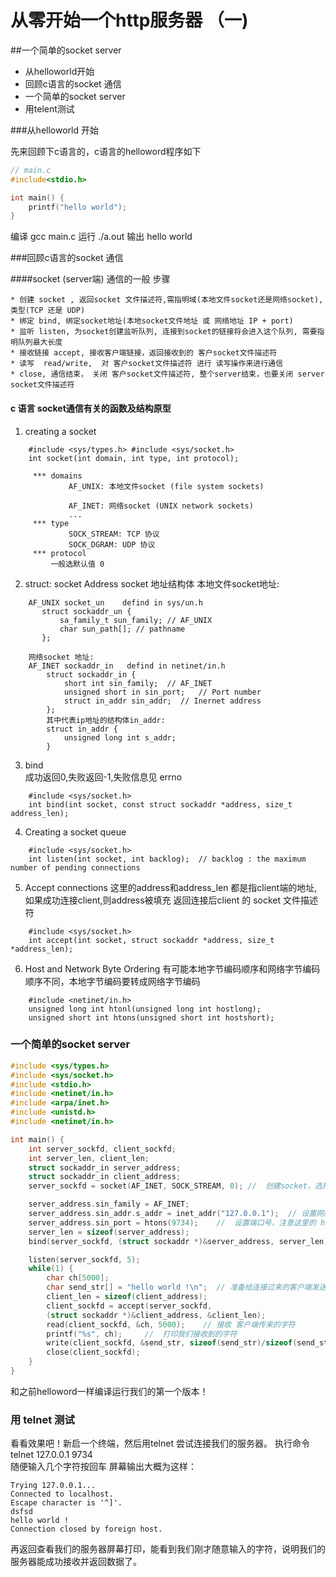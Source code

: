 # 从零开始一个http服务器 （一)

##一个简单的socket server

* 从helloworld开始
* 回顾c语言的socket 通信
* 一个简单的socket server
* 用telent测试 

###从helloworld 开始

先来回顾下c语言的，c语言的helloword程序如下
``` c
// main.c
#include<stdio.h>

int main() {
    printf("hello world");
}
```
编译 gcc main.c
运行 ./a.out
输出 hello world 



###回顾c语言的socket 通信

####socket (server端) 通信的一般 步骤

    * 创建 socket , 返回socket 文件描述符,需指明域(本地文件socket还是网络socket),类型(TCP 还是 UDP)
    * 绑定 bind, 绑定socket地址(本地socket文件地址 或 网络地址 IP + port) 
    * 监听 listen, 为socket创建监听队列, 连接到socket的链接将会进入这个队列, 需要指明队列最大长度
    * 接收链接 accept, 接收客户端链接，返回接收到的 客户socket文件描述符
    * 读写  read/write,  对 客户socket文件描述符 进行 读写操作来进行通信
    * close, 通信结束， 关闭 客户socket文件描述符, 整个server结束，也要关闭 server socket文件描述符
#### c 语言 socket通信有关的函数及结构原型 
1. creating a socket
```
    #include <sys/types.h> #include <sys/socket.h>
    int socket(int domain, int type, int protocol);

     *** domains
             AF_UNIX: 本地文件socket (file system sockets)
             
             AF_INET: 网络socket (UNIX network sockets)
             ...
     *** type
             SOCK_STREAM: TCP 协议 
             SOCK_DGRAM: UDP 协议
     *** protocol 
         一般选默认值 0
```
2. struct: socket Address socket 地址结构体
    本地文件socket地址: 
```
    AF_UNIX socket_un    defind in sys/un.h
       struct sockaddr_un {
           sa_family_t sun_family; // AF_UNIX
           char sun_path[]; // pathname
       }; 

    网络socket 地址:
    AF_INET sockaddr_in   defind in netinet/in.h
        struct sockaddr_in {
            short int sin_family;  // AF_INET
            unsigned short in sin_port;   // Port number
            struct in_addr sin_addr;  // Inernet address
        };
        其中代表ip地址的结构体in_addr:
        struct in_addr {
            unsigned long int s_addr;
        }
```
3. bind  
    成功返回0,失败返回-1,失败信息见 errno
```
    #include <sys/socket.h>
    int bind(int socket, const struct sockaddr *address, size_t address_len);
```

4. Creating a socket queue
```
    #include <sys/socket.h>
    int listen(int socket, int backlog);  // backlog : the maximum number of pending connections
```

5. Accept connections
    这里的address和address_len 都是指client端的地址,如果成功连接client,则address被填充
    返回连接后client 的 socket 文件描述符
```
    #include <sys/socket.h>
    int accept(int socket, struct sockaddr *address, size_t *address_len);
```
6. Host and Network Byte Ordering 
    有可能本地字节编码顺序和网络字节编码顺序不同，本地字节编码要转成网络字节编码
```
    #include <netinet/in.h>
    unsigned long int htonl(unsigned long int hostlong);
    unsigned short int htons(unsigned short int hostshort);
```

### 一个简单的socket server

``` c
#include <sys/types.h>
#include <sys/socket.h>
#include <stdio.h>
#include <netinet/in.h>
#include <arpa/inet.h>
#include <unistd.h>
#include <netinet/in.h>

int main() {
    int server_sockfd, client_sockfd;
    int server_len, client_len;
    struct sockaddr_in server_address;
    struct sockaddr_in client_address;
    server_sockfd = socket(AF_INET, SOCK_STREAM, 0); //  创建socket，选择地址类型为网络地址，选择 TCP 通信

    server_address.sin_family = AF_INET;
    server_address.sin_addr.s_addr = inet_addr("127.0.0.1");  // 设置网络地址的ip, inet_addr 会自动 转为 网络字节顺序
    server_address.sin_port = htons(9734);    //  设置端口号，注意这里的 htons 方法 
    server_len = sizeof(server_address);
    bind(server_sockfd, (struct sockaddr *)&server_address, server_len);

    listen(server_sockfd, 5);
    while(1) {
        char ch[5000];
        char send_str[] = "hello world !\n";  // 准备给连接过来的客户端发送的字符串
        client_len = sizeof(client_address);
        client_sockfd = accept(server_sockfd,
        (struct sockaddr *)&client_address, &client_len);
        read(client_sockfd, &ch, 5000);    // 接收 客户端传来的字符
        printf("%s", ch);     //  打印我们接收到的字符
        write(client_sockfd, &send_str, sizeof(send_str)/sizeof(send_str[0]));   // 向客户端发送数据，这里的 read write 和 和文件读写时没什么区别 
        close(client_sockfd);
    }
}
```

和之前helloword一样编译运行我们的第一个版本！

### 用 telnet 测试 
看看效果吧！新启一个终端，然后用telnet 尝试连接我们的服务器。
执行命令 telnet 127.0.0.1 9734   
随便输入几个字符按回车
屏幕输出大概为这样：
```
Trying 127.0.0.1...
Connected to localhost.
Escape character is '^]'.
dsfsd
hello world !
Connection closed by foreign host.
```
再返回查看我们的服务器屏幕打印，能看到我们刚才随意输入的字符，说明我们的服务器能成功接收并返回数据了。






